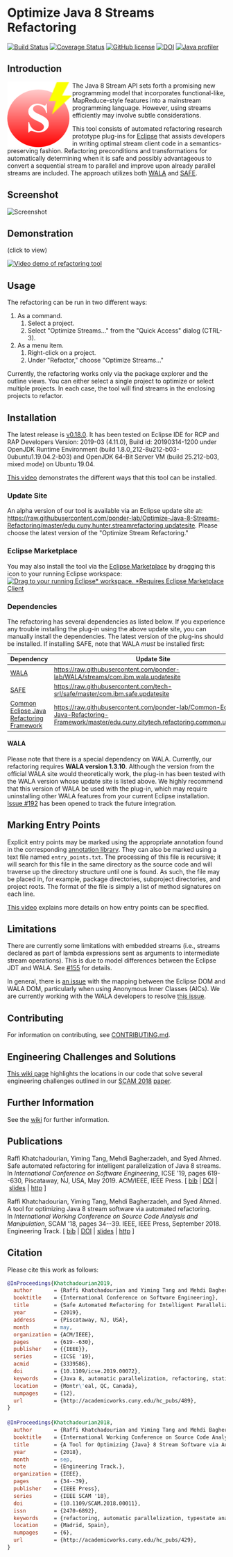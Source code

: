 # Optimize Java 8 Streams Refactoring

[![Build Status](https://travis-ci.com/ponder-lab/Optimize-Java-8-Streams-Refactoring.svg?branch=master)](https://travis-ci.com/ponder-lab/Optimize-Java-8-Streams-Refactoring) [![Coverage Status](https://coveralls.io/repos/github/ponder-lab/Optimize-Java-8-Streams-Refactoring/badge.svg?branch=master)](https://coveralls.io/github/ponder-lab/Optimize-Java-8-Streams-Refactoring?branch=master) [![GitHub license](https://img.shields.io/badge/license-Eclipse-blue.svg)](https://github.com/khatchadourian-lab/Java-8-Stream-Refactoring/raw/master/LICENSE.txt) [![DOI](https://zenodo.org/badge/78147265.svg)](https://zenodo.org/badge/latestdoi/78147265) [![Java profiler](https://www.ej-technologies.com/images/product_banners/jprofiler_small.png)](https://www.ej-technologies.com/products/jprofiler/overview.html)

## Introduction

<img src="https://raw.githubusercontent.com/ponder-lab/Optimize-Java-8-Streams-Refactoring/master/edu.cuny.hunter.streamrefactoring.ui/icons/icon.png" alt="Icon" align="left" height=150px width=150px/> The Java 8 Stream API sets forth a promising new programming model that incorporates functional-like, MapReduce-style features into a mainstream programming language. However, using streams efficiently may involve subtle considerations.

This tool consists of automated refactoring research prototype plug-ins for [Eclipse][eclipse] that assists developers in writing optimal stream client code in a semantics-preserving fashion. Refactoring preconditions and transformations for automatically determining when it is safe and possibly advantageous to convert a sequential stream to parallel and improve upon already parallel streams are included. The approach utilizes both [WALA][wala] and [SAFE][safe].

## Screenshot

![Screenshot](http://i2.wp.com/khatchad.commons.gc.cuny.edu/files/2018/03/Screenshot-from-2018-04-28-17-34-53.png)

## Demonstration

(click to view)

[![Video demo of refactoring tool](http://img.youtube.com/vi/YaSYH7n6y5s/0.jpg)](http://www.youtube.com/watch?v=YaSYH7n6y5s "Optimize Java 8 Stream Refactoring Tool Demonstration")

## Usage

The refactoring can be run in two different ways:

1. As a command.
    1. Select a project.
    1. Select "Optimize Streams..." from the "Quick Access" dialog (CTRL-3).
1. As a menu item.
    1. Right-click on a project.
    1. Under "Refactor," choose "Optimize Streams..."

Currently, the refactoring works only via the package explorer and the outline views. You can either select a single project to optimize or select multiple projects. In each case, the tool will find streams in the enclosing projects to refactor.

## Installation

The latest release is [v0.18.0][v0.18.0]. It has been tested on Eclipse IDE for RCP and RAP Developers Version: 2019-03 (4.11.0), Build id: 20190314-1200 under OpenJDK Runtime Environment (build 1.8.0_212-8u212-b03-0ubuntu1.19.04.2-b03) and OpenJDK 64-Bit Server VM (build 25.212-b03, mixed mode) on Ubuntu 19.04.

[This video][install] demonstrates the different ways that this tool can be installed.

### Update Site

An alpha version of our tool is available via an Eclipse update site at: https://raw.githubusercontent.com/ponder-lab/Optimize-Java-8-Streams-Refactoring/master/edu.cuny.hunter.streamrefactoring.updatesite. Please choose the latest version of the "Optimize Stream Refactoring."

### Eclipse Marketplace
 
You may also install the tool via the [Eclipse Marketplace](https://marketplace.eclipse.org/content/optimize-java-8-streams-refactoring) by dragging this icon to your running Eclipse workspace: [![Drag to your running Eclipse* workspace. *Requires Eclipse Marketplace Client](https://marketplace.eclipse.org/sites/all/themes/solstice/public/images/marketplace/btn-install.png)](http://marketplace.eclipse.org/marketplace-client-intro?mpc_install=4056021 "Drag to your running Eclipse* workspace. *Requires Eclipse Marketplace Client")

### Dependencies

The refactoring has several dependencies as listed below. If you experience any trouble installing the plug-in using the above update site, you can manually install the dependencies. The latest version of the plug-ins should be installed. If installing SAFE, note that WALA *must* be installed first:

Dependency | Update Site
--- | ---
[WALA](https://github.com/ponder-lab/WALA) | https://raw.githubusercontent.com/ponder-lab/WALA/streams/com.ibm.wala.updatesite
[SAFE](https://github.com/tech-srl/safe) | https://raw.githubusercontent.com/tech-srl/safe/master/com.ibm.safe.updatesite
[Common Eclipse Java Refactoring Framework](https://github.com/ponder-lab/Common-Eclipse-Java-Refactoring-Framework) | https://raw.githubusercontent.com/ponder-lab/Common-Eclipse-Java-Refactoring-Framework/master/edu.cuny.citytech.refactoring.common.updatesite

#### WALA

Please note that there is a special dependency on WALA. Currently, our refactoring requires **WALA version 1.3.10**. Although the version from the official WALA site would theoretically work, the plug-in has been tested with the WALA version whose update site is listed above. We highly recommend that this version of WALA be used with the plug-in, which may require uninstalling other WALA features from your current Eclipse installation. [Issue #192](https://github.com/ponder-lab/Optimize-Java-8-Streams-Refactoring/issues/192) has been opened to track the future integration.

## Marking Entry Points

Explicit entry points may be marked using the appropriate annotation found in the corresponding [annotation library][annotations]. They can also be marked using a text file named `entry_points.txt`. The processing of this file is recursive; it will search for this file in the same directory as the source code and will traverse up the directory structure until one is found. As such, the file may be placed in, for example, package directories, subproject directories, and project roots. The format of the file is simply a list of method signatures on each line.

[This video][entrypoints] explains more details on how entry points can be specified.

<!-- It is also possible to have the tool generate the file from the entry points that are being used (either implicit or explicit entry points). If enabled, the file will appear in the working directory. -->

## Limitations

There are currently some limitations with embedded streams (i.e., streams declared as part of lambda expressions sent as arguments to intermediate stream operations). This is due to model differences between the Eclipse JDT and WALA. See [#155](https://github.com/ponder-lab/Java-8-Stream-Refactoring/issues/155) for details.

In general, there is [an issue](https://github.com/wala/WALA/issues/2/edit81) with the mapping between the Eclipse DOM and WALA DOM, particularly when using Anonymous Inner Classes (AICs). We are currently working with the WALA developers to resolve [this issue](https://github.com/ponder-lab/Java-8-Stream-Refactoring/issues/155).

## Contributing

For information on contributing, see [CONTRIBUTING.md][contrib].

## Engineering Challenges and Solutions

[This wiki page][challenges] highlights the locations in our code that solve several engineering challenges outlined in our [SCAM 2018] [paper].

## Further Information

See the [wiki][wiki] for further information.

## Publications

<a name="Khatchadourian2019"></a>Raffi Khatchadourian, Yiming Tang, Mehdi Bagherzadeh, and Syed Ahmed. Safe automated refactoring for intelligent parallelization of Java 8 streams. In <em>International Conference on Software Engineering</em>, ICSE '19, pages 619--630, Piscataway, NJ, USA, May 2019. ACM/IEEE, IEEE Press. [ <a href="http://www.cs.hunter.cuny.edu/~Raffi.Khatchadourian99/all_bib.html#Khatchadourian2019">bib</a> | <a href="http://dx.doi.org/10.1109/ICSE.2019.00072">DOI</a> | <a href="http://www.slideshare.net/khatchad/safe-automated-refactoring-for-intelligent-parallelization-of-java-8-streams">slides</a> | <a href="http://academicworks.cuny.edu/hc_pubs/489">http</a> ]

<a name="Khatchadourian2018b"></a>Raffi Khatchadourian, Yiming Tang, Mehdi Bagherzadeh, and Syed Ahmed. A tool for optimizing Java 8 stream software via automated refactoring. In <em>International Working Conference on Source Code Analysis and Manipulation</em>, SCAM '18, pages 34--39. IEEE, IEEE Press, September 2018. Engineering Track. [ <a href="http://www.cs.hunter.cuny.edu/~Raffi.Khatchadourian99/all_bib.html#Khatchadourian2018b">bib</a> | <a href="http://dx.doi.org/10.1109/SCAM.2018.00011">DOI</a> | <a href="http://www.slideshare.net/khatchad/a-tool-for-optimizing-java-8-stream-softwarevia-automated-refactoring">slides</a> | <a href="http://academicworks.cuny.edu/hc_pubs/429">http</a> ]

## Citation

Please cite this work as follows:

```bibtex
@InProceedings{Khatchadourian2019,
  author       = {Raffi Khatchadourian and Yiming Tang and Mehdi Bagherzadeh and Syed Ahmed},
  booktitle    = {International Conference on Software Engineering},
  title        = {Safe Automated Refactoring for Intelligent Parallelization of {Java} 8 Streams},
  year         = {2019},
  address      = {Piscataway, NJ, USA},
  month        = may,
  organization = {ACM/IEEE},
  pages        = {619--630},
  publisher    = {{IEEE}},
  series       = {ICSE '19},
  acmid        = {3339586},
  doi          = {10.1109/icse.2019.00072},
  keywords     = {Java 8, automatic parallelization, refactoring, static analysis, streams, typestate analysis},
  location     = {Montr\'eal, QC, Canada},
  numpages     = {12},
  url          = {http://academicworks.cuny.edu/hc_pubs/489},
}

@InProceedings{Khatchadourian2018,
  author       = {Raffi Khatchadourian and Yiming Tang and Mehdi Bagherzadeh and Syed Ahmed},
  booktitle    = {International Working Conference on Source Code Analysis and Manipulation},
  title        = {A Tool for Optimizing {Java} 8 Stream Software via Automated Refactoring},
  year         = {2018},
  month        = sep,
  note         = {Engineering Track.},
  organization = {IEEE},
  pages        = {34--39},
  publisher    = {IEEE Press},
  series       = {IEEE SCAM '18},
  doi          = {10.1109/SCAM.2018.00011},
  issn         = {2470-6892},
  keywords     = {refactoring, automatic parallelization, typestate analysis, ordering, Java 8, streams, eclipse, WALA, SAFE},
  location     = {Madrid, Spain},
  numpages     = {6},
  url          = {http://academicworks.cuny.edu/hc_pubs/429},
}
```

[wiki]: https://github.com/ponder-lab/Java-8-Stream-Refactoring/wiki
[challenges]: https://github.com/ponder-lab/Optimize-Java-8-Streams-Refactoring/wiki/Solutions-to-Engineering-Challenges
[annotations]: https://github.com/ponder-lab/edu.cuny.hunter.streamrefactoring.annotations
[eclipse]: http://eclipse.org
[wala]: https://github.com/wala/WALA
[safe]: https://github.com/tech-srl/safe
[contrib]: https://github.com/ponder-lab/Optimize-Java-8-Streams-Refactoring/blob/master/CONTRIBUTING.md
[install]: https://youtu.be/On4xBzvFk1c
[entrypoints]: https://youtu.be/On4xBzvFk1c?t=2m6s
[SCAM 2018]: http://www.ieee-scam.org/2018
[paper]: https://khatchad.commons.gc.cuny.edu/research/publications/#Khatchadourian2018b
[v0.18.0]: https://github.com/ponder-lab/Optimize-Java-8-Streams-Refactoring/releases/tag/v0.18.0
